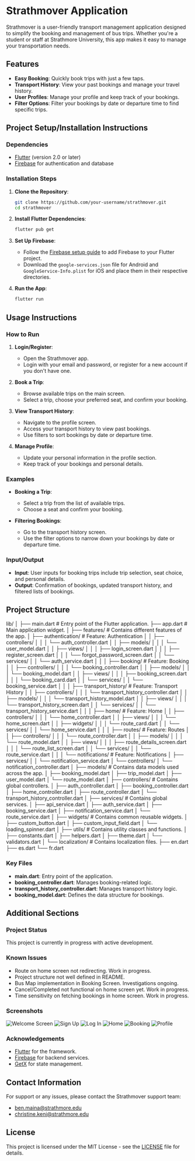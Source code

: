 # Strathmover Application

Strathmover is a user-friendly transport management application designed to simplify the booking and management of bus trips. Whether you're a student or staff at Strathmore University, this app makes it easy to manage your transportation needs.

## Features

- **Easy Booking**: Quickly book trips with just a few taps.
- **Transport History**: View your past bookings and manage your travel history.
- **User Profiles**: Manage your profile and keep track of your bookings.
- **Filter Options**: Filter your bookings by date or departure time to find specific trips.

## Project Setup/Installation Instructions

### Dependencies

- [Flutter](https://flutter.dev/docs/get-started/install) (version 2.0 or later)
- [Firebase](https://firebase.google.com/docs/flutter/setup) for authentication and database

### Installation Steps

1. **Clone the Repository**:
    ```bash
    git clone https://github.com/your-username/strathmover.git
    cd strathmover
    ```

2. **Install Flutter Dependencies**:
    ```bash
    flutter pub get
    ```

3. **Set Up Firebase**:
    - Follow the [Firebase setup guide](https://firebase.google.com/docs/flutter/setup) to add Firebase to your Flutter project.
    - Download the `google-services.json` file for Android and `GoogleService-Info.plist` for iOS and place them in their respective directories.

4. **Run the App**:
    ```bash
    flutter run
    ```

## Usage Instructions

### How to Run

1. **Login/Register**:
    - Open the Strathmover app.
    - Login with your email and password, or register for a new account if you don't have one.

2. **Book a Trip**:
    - Browse available trips on the main screen.
    - Select a trip, choose your preferred seat, and confirm your booking.

3. **View Transport History**:
    - Navigate to the profile screen.
    - Access your transport history to view past bookings.
    - Use filters to sort bookings by date or departure time.

4. **Manage Profile**:
    - Update your personal information in the profile section.
    - Keep track of your bookings and personal details.

### Examples

- **Booking a Trip**:
  - Select a trip from the list of available trips.
  - Choose a seat and confirm your booking.
  
- **Filtering Bookings**:
  - Go to the transport history screen.
  - Use the filter options to narrow down your bookings by date or departure time.

### Input/Output

- **Input**: User inputs for booking trips include trip selection, seat choice, and personal details.
- **Output**: Confirmation of bookings, updated transport history, and filtered lists of bookings.

## Project Structure

lib/
│
├── main.dart                     # Entry point of the Flutter application.
├── app.dart                      # Main application widget.
│
├── features/                     # Contains different features of the app.
│   ├── authentication/           # Feature: Authentication
│   │   ├── controllers/
│   │   │   └── auth_controller.dart
│   │   ├── models/
│   │   │   └── user_model.dart
│   │   ├── views/
│   │   │   ├── login_screen.dart
│   │   │   ├── register_screen.dart
│   │   │   └── forgot_password_screen.dart
│   │   └── services/
│   │       └── auth_service.dart
│   │
│   ├── booking/                  # Feature: Booking
│   │   ├── controllers/
│   │   │   └── booking_controller.dart
│   │   ├── models/
│   │   │   └── booking_model.dart
│   │   ├── views/
│   │   │   ├── booking_screen.dart
│   │   │   └── booking_card.dart
│   │   └── services/
│   │       └── booking_service.dart
│   │
│   ├── transport_history/        # Feature: Transport History
│   │   ├── controllers/
│   │   │   └── transport_history_controller.dart
│   │   ├── models/
│   │   │   └── transport_history_model.dart
│   │   ├── views/
│   │   │   └── transport_history_screen.dart
│   │   └── services/
│   │       └── transport_history_service.dart
│   │
│   ├── home/                     # Feature: Home
│   │   ├── controllers/
│   │   │   └── home_controller.dart
│   │   ├── views/
│   │   │   └── home_screen.dart
│   │   ├── widgets/
│   │   │   └── route_card.dart
│   │   └── services/
│   │       └── home_service.dart
│   │
│   ├── routes/                   # Feature: Routes
│   │   ├── controllers/
│   │   │   └── route_controller.dart
│   │   ├── models/
│   │   │   └── route_model.dart
│   │   ├── views/
│   │   │   ├── route_details_screen.dart
│   │   │   └── route_list_screen.dart
│   │   └── services/
│   │       └── route_service.dart
│   │
│   └── notifications/            # Feature: Notifications
│       ├── services/
│       │   └── notification_service.dart
│       └── controllers/
│           └── notification_controller.dart
│
├── models/                       # Contains data models used across the app.
│   ├── booking_model.dart
│   ├── trip_model.dart
│   ├── user_model.dart
│   └── route_model.dart
│
├── controllers/                  # Contains global controllers.
│   ├── auth_controller.dart
│   ├── booking_controller.dart
│   ├── home_controller.dart
│   ├── route_controller.dart
│   └── transport_history_controller.dart
│
├── services/                     # Contains global services.
│   ├── api_service.dart
│   ├── auth_service.dart
│   ├── booking_service.dart
│   ├── notification_service.dart
│   └── route_service.dart
│
├── widgets/                      # Contains common reusable widgets.
│   ├── custom_button.dart
│   ├── custom_input_field.dart
│   └── loading_spinner.dart
│
├── utils/                        # Contains utility classes and functions.
│   ├── constants.dart
│   ├── helpers.dart
│   ├── theme.dart
│   └── validators.dart
│
└── localization/                 # Contains localization files.
    ├── en.dart
    ├── es.dart
    └── fr.dart



### Key Files

- **main.dart**: Entry point of the application.
- **booking_controller.dart**: Manages booking-related logic.
- **transport_history_controller.dart**: Manages transport history logic.
- **booking_model.dart**: Defines the data structure for bookings.

## Additional Sections

### Project Status

This project is currently in progress with active development.

### Known Issues

- Route on home screen not redirecting. Work in progress.
- Project structure not well defined in README.
- Bus Map implementation in Booking Screen. Investigations ongoing.
- Cancel/Completed not functional on home screen yet. Work in progress.
- Time sensitivity on fetching bookings in home screen. Work in progress.

### Screenshots

![Welcome Screen](https://github.com/benweru/Strathmover/assets/138494503/f5522c5a-093b-4c86-8b6e-5bab19634a29)
![Sign Up](https://github.com/benweru/Strathmover/assets/138494503/3bf9b414-371b-4d7e-a137-5a28db3ee087)
![Log In](https://github.com/benweru/Strathmover/assets/138494503/73f53a9f-23a1-4f9b-b3d1-375cbb3309e9)
![Home](https://github.com/benweru/Strathmover/assets/138494503/434974fc-27e6-43ae-adea-0f55603b5a64)
![Booking](https://github.com/benweru/Strathmover/assets/138494503/d21a7d09-9dc1-41bd-8781-af28793c54c6)
![Profile](https://github.com/benweru/Strathmover/assets/138494503/08f1642e-7e2c-4104-a049-f658eaaf2456)

### Acknowledgements

- [Flutter](https://flutter.dev) for the framework.
- [Firebase](https://firebase.google.com) for backend services.
- [GetX](https://pub.dev/packages/get) for state management.

## Contact Information

For support or any issues, please contact the Strathmover support team:
- [ben.maina@strathmore.edu](mailto:ben.maina@strathmore.edu)
- [christine.keni@strathmore.edu](mailto:christine.keni@strathmore.edu)

## License

This project is licensed under the MIT License - see the [LICENSE](LICENSE) file for details.
